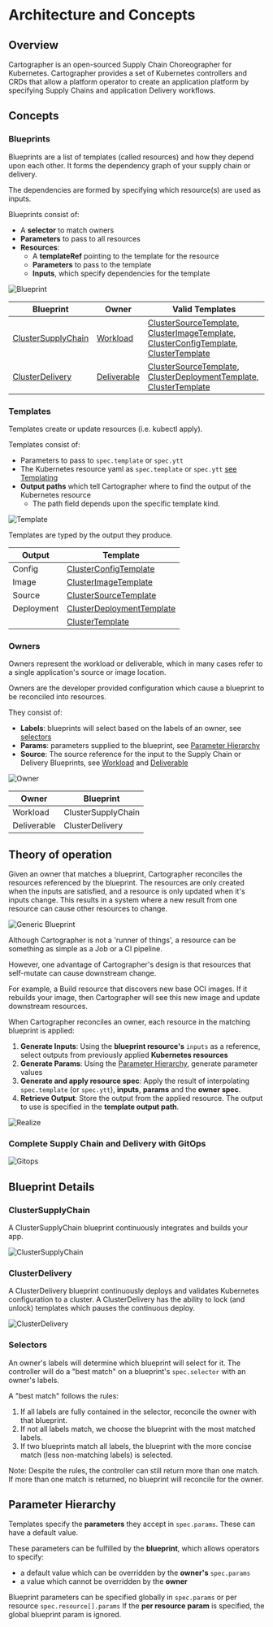 # Architecture and Concepts

## Overview

Cartographer is an open-sourced Supply Chain Choreographer for Kubernetes. Cartographer provides a set of Kubernetes
controllers and CRDs that allow a platform operator to create an application platform by specifying Supply Chains and 
application Delivery workflows.

## Concepts

### Blueprints

Blueprints are a list of templates (called resources) and how they depend upon each other. It forms the dependency graph of
your supply chain or delivery.

The dependencies are formed by specifying which resource(s) are used as inputs.

Blueprints consist of:
* A **selector** to match owners
* **Parameters** to pass to all resources 
* **Resources**: 
  * A **templateRef** pointing to the template for the resource
  * **Parameters** to pass to the template
  * **Inputs**, which specify dependencies for the template

![Blueprint](../img/blueprint.jpg)
<!-- https://miro.com/app/board/uXjVOeb8u5o=/ -->

| Blueprint    | Owner | Valid Templates |
| ----------- | ----------- | ----------- |
| [ClusterSupplyChain](reference/#clustersupplychain) | [Workload](reference/#workload) | [ClusterSourceTemplate](reference/#clustersourcetemplate), [ClusterImageTemplate](reference/#clusterimagetemplate), [ClusterConfigTemplate](reference/#clusterconfigtemplate), [ClusterTemplate](reference/#clustertemplate) |
| [ClusterDelivery](reference/#delivery) | [Deliverable](reference/#deliverable) | [ClusterSourceTemplate](reference/#clustersourcetemplate), [ClusterDeploymentTemplate](reference/#clusterdeploymenttemplate), [ClusterTemplate](reference/#clustertemplate) |

### Templates

Templates create or update resources (i.e. kubectl apply).

Templates consist of:
* Parameters to pass to `spec.template` or `spec.ytt`
* The Kubernetes resource yaml as `spec.template` or `spec.ytt` [see Templating](#tbd)
* **Output paths** which tell Cartographer where to find the output of the Kubernetes resource
  * The path field depends upon the specific template kind.

![Template](../img/template.jpg)

Templates are typed by the output they produce.

| Output      | Template |
| ----------- | ----------- |
| Config | [ClusterConfigTemplate](reference/#clusterconfigtemplate) |
| Image | [ClusterImageTemplate](reference/#clusterimagetemplate) |
| Source | [ClusterSourceTemplate](reference/#clustersourcetemplate) |
| Deployment | [ClusterDeploymentTemplate](reference/#clusterdeploymenttemplate) |
| | [ClusterTemplate](reference/#clustertemplate) |

### Owners

Owners represent the workload or deliverable, which in many cases refer to a single application's source or image 
location.

Owners are the developer provided configuration which cause a blueprint to be reconciled into resources.

They consist of:
* **Labels**: blueprints will select based on the labels of an owner, see [selectors](#selectors) 
* **Params**: parameters supplied to the blueprint, see [Parameter Hierarchy](#parameter-hierarchy)
* **Source**: The source reference for the input to the Supply Chain or Delivery Blueprints,
see [Workload](reference.md/#workload) and [Deliverable](reference.md/#deliverable)

![Owner](../img/owner.jpg)

| Owner      | Blueprint |
| ----------- | ----------- |
| Workload | ClusterSupplyChain |
| Deliverable | ClusterDelivery |

## Theory of operation

Given an owner that matches a blueprint, Cartographer reconciles the resources referenced by the blueprint.
The resources are only created when the inputs are satisfied, and a resource is only updated when it's inputs change.
This results in a system where a new result from one resource can cause other resources to change.

![Generic Blueprint](../img/generic.jpg)
<!-- https://miro.com/app/board/uXjVOeb8u5o=/ -->

Although Cartographer is not a 'runner of things', a resource can be something as simple as a Job or a CI pipeline.

However, one advantage of Cartographer's design is that resources that self-mutate can cause downstream change.

For example, a Build resource that discovers new base OCI images. If it rebuilds your image, then Cartographer will see 
this new image and update downstream resources.

When Cartographer reconciles an owner, each resource in the matching blueprint is applied:

1. **Generate Inputs**: Using the **blueprint resource's** `inputs` as a reference, select outputs from previously applied **Kubernetes resources**
2. **Generate Params**: Using the [Parameter Hierarchy](architecture.md#parameter-hierarchy), generate parameter values   
3. **Generate and apply resource spec**: Apply the result of interpolating `spec.template` (or `spec.ytt`), **inputs**, **params** and the **owner spec**. 
4. **Retrieve Output**: Store the output from the applied resource. The output to use is specified in the **template output path**.  

![Realize](../img/realize.jpg)

### Complete Supply Chain and Delivery with GitOps

![Gitops](../img/gitops.jpg)

## Blueprint Details

### ClusterSupplyChain
A ClusterSupplyChain blueprint continuously integrates and builds your app.

![ClusterSupplyChain](../img/supplychain.jpg)

### ClusterDelivery
A ClusterDelivery blueprint continuously deploys and validates Kubernetes configuration to a cluster. A ClusterDelivery 
has the ability to lock (and unlock) templates which pauses the continuous deploy. 

<!--- @TODO MORE ON LOCKING -->

![ClusterDelivery](../img/delivery.jpg)

### Selectors
An owner's labels will determine which blueprint will select for it. The controller will do a "best match" on a blueprint's 
`spec.selector` with an owner's labels.

A "best match" follows the rules:
1. If all labels are fully contained in the selector, reconcile the owner with that blueprint.
2. If not all labels match, we choose the blueprint with the most matched labels.
3. If two blueprints match all labels, the blueprint with the more concise match (less non-matching labels) is selected.

Note: Despite the rules, the controller can still return more than one match. If more than one match is returned, 
no blueprint will reconcile for the owner.

## Parameter Hierarchy

<!--- @TODO Image of params -->


Templates specify the **parameters** they accept in `spec.params`. These can have a default value.

These parameters can be fulfilled by the **blueprint**, which allows operators to specify:
* a default value which can be overridden by the **owner's** `spec.params`
* a value which cannot be overridden by the **owner**

Blueprint parameters can be specified globally in `spec.params` or per resource `spec.resource[].params`
If the **per resource param** is specified, the global blueprint param is ignored.
